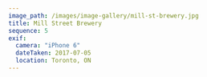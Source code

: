 ```yaml
---
image_path: /images/image-gallery/mill-st-brewery.jpg
title: Mill Street Brewery
sequence: 5
exif:
  camera: "iPhone 6"
  dateTaken: 2017-07-05
  location: Toronto, ON
---
```

